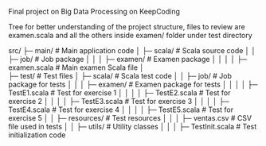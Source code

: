 Final project on Big Data Processing on KeepCoding

Tree for better understanding of the project structure, files to review are examen.scala and all the others inside examen/ folder under test directory

src/
├─ main/                 # Main application code
│  ├─ scala/             # Scala source code
│  │  ├─ job/           # Job package
│  │  │  ├─ examen/     # Examen package
│  │  │  │  ├─ examen.scala   # Main examen Scala file
│  
├─ test/                 # Test files
│  ├─ scala/             # Scala test code
│  │  ├─ job/           # Job package for tests
│  │  │  ├─ examen/     # Examen package for tests
│  │  │  │  ├─ TestE1.scala   # Test for exercise 1
│  │  │  │  ├─ TestE2.scala   # Test for exercise 2
│  │  │  │  ├─ TestE3.scala   # Test for exercise 3
│  │  │  │  ├─ TestE4.scala   # Test for exercise 4
│  │  │  │  ├─ TestE5.scala   # Test for exercise 5
│  │  ├─ resources/      # Test resources
│  │  │  ├─ ventas.csv   # CSV file used in tests
│  │  ├─ utils/          # Utility classes
│  │  │  ├─ TestInit.scala   # Test initialization code
